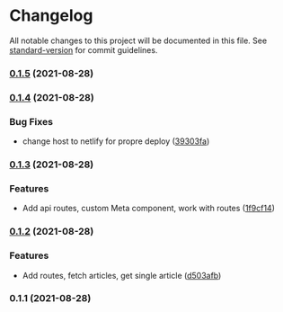 # Changelog

All notable changes to this project will be documented in this file. See [standard-version](https://github.com/conventional-changelog/standard-version) for commit guidelines.

### [0.1.5](https://github.com/zharrane/NextJs/compare/v0.1.4...v0.1.5) (2021-08-28)

### [0.1.4](https://github.com/zharrane/NextJs/compare/v0.1.3...v0.1.4) (2021-08-28)


### Bug Fixes

* change host to netlify for propre deploy ([39303fa](https://github.com/zharrane/NextJs/commit/39303faba34523d1f37d3374fd268a0edc4b479a))

### [0.1.3](https://github.com/zharrane/NextJs/compare/v0.1.2...v0.1.3) (2021-08-28)


### Features

* Add api routes, custom Meta component, work with routes ([1f9cf14](https://github.com/zharrane/NextJs/commit/1f9cf144869922cdf562acd16d2416c6720b08fe))

### [0.1.2](https://github.com/zharrane/NextJs/compare/v0.1.1...v0.1.2) (2021-08-28)


### Features

* Add routes, fetch articles, get single article ([d503afb](https://github.com/zharrane/NextJs/commit/d503afb3f0b2a314695f98500c1e2445eeeedc09))

### 0.1.1 (2021-08-28)
